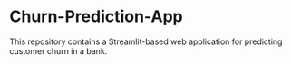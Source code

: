 # Churn-Prediction-App
This repository contains a Streamlit-based web application for predicting customer churn in a bank. 
